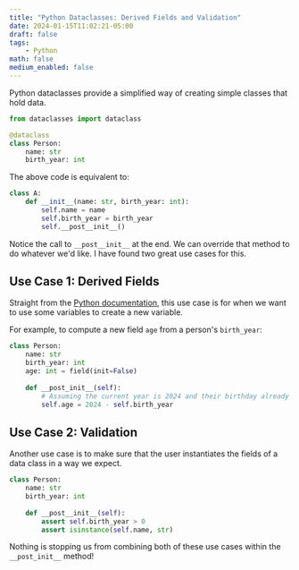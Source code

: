```yaml
---
title: "Python Dataclasses: Derived Fields and Validation"
date: 2024-01-15T11:02:21-05:00
draft: false
tags:
    - Python
math: false
medium_enabled: false
---
```


Python dataclasses provide a simplified way of creating simple classes that hold data.

```python
from dataclasses import dataclass

@dataclass
class Person:
    name: str
    birth_year: int
```

The above code is equivalent to:

```python
class A:
    def __init__(name: str, birth_year: int):
        self.name = name
        self.birth_year = birth_year
        self.__post__init__()
```

Notice the call to `__post__init__` at the end. We can override that method to do whatever we'd like. I have found two great use cases for this.

## Use Case 1: Derived Fields

Straight from the [Python documentation](https://docs.python.org/3/library/dataclasses.html#dataclasses.__post_init__), this use case is for when we want to use some variables to create a new variable.

For example, to compute a new field `age` from a person's `birth_year`:

```python
class Person:
    name: str
    birth_year: int
    age: int = field(init=False)
    
    def __post_init__(self):
        # Assuming the current year is 2024 and their birthday already passed
        self.age = 2024 - self.birth_year
```

## Use Case 2: Validation

Another use case is to make sure
that the user instantiates the fields
of a data class in a way we expect.


```python
class Person:
    name: str
    birth_year: int
    
    def __post__init__(self):
        assert self.birth_year > 0
        assert isinstance(self.name, str)
```


Nothing is stopping us from combining both of these use cases within the `__post_init__` method!

